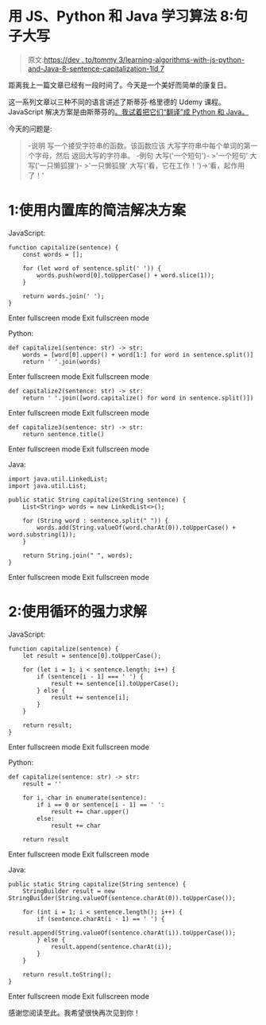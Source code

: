 # 用 JS、Python 和 Java 学习算法 8:句子大写

> 原文:[https://dev . to/tommy 3/learning-algorithms-with-js-python-and-Java-8-sentence-capitalization-1ld 7](https://dev.to/tommy3/learning-algorithms-with-js-python-and-java-8-sentence-capitalization-1ld7)

距离我上一篇文章已经有一段时间了。今天是一个美好而简单的康复日。

这一系列文章以三种不同的语言讲述了斯蒂芬·格里德的 Udemy 课程。JavaScript 解决方案是由斯蒂芬的[。我试着把它们“翻译”成 Python 和 Java。](https://github.com/StephenGrider/AlgoCasts/blob/master/completed_exercises/)

今天的问题是:

> -说明
> 写一个接受字符串的函数。该函数应该
> 大写字符串中每个单词的第一个字母，然后
> 返回大写的字符串。
> -例句
> 大写('一个短句')- >'一个短句'
> 大写('一只懒狐狸')- >'一只懒狐狸'
> 大写('看，它在工作！')->‘看，起作用了！’

# 1:使用内置库的简洁解决方案

JavaScript:

```
function capitalize(sentence) {
    const words = [];

    for (let word of sentence.split(' ')) {
        words.push(word[0].toUpperCase() + word.slice(1));
    }

    return words.join(' ');
} 
```

Enter fullscreen mode Exit fullscreen mode

Python:

```
def capitalize1(sentence: str) -> str:
    words = [word[0].upper() + word[1:] for word in sentence.split()]
    return ' '.join(words) 
```

Enter fullscreen mode Exit fullscreen mode

```
def capitalize2(sentence: str) -> str:
    return ' '.join([word.capitalize() for word in sentence.split()]) 
```

Enter fullscreen mode Exit fullscreen mode

```
def capitalize3(sentence: str) -> str:
    return sentence.title() 
```

Enter fullscreen mode Exit fullscreen mode

Java:

```
import java.util.LinkedList;
import java.util.List;

public static String capitalize(String sentence) {
    List<String> words = new LinkedList<>();

    for (String word : sentence.split(" ")) {
        words.add(String.valueOf(word.charAt(0)).toUpperCase() + word.substring(1));
    }

    return String.join(" ", words);
} 
```

Enter fullscreen mode Exit fullscreen mode

# 2:使用循环的强力求解

JavaScript:

```
function capitalize(sentence) {
    let result = sentence[0].toUpperCase();

    for (let i = 1; i < sentence.length; i++) {
        if (sentence[i - 1] === ' ') {
            result += sentence[i].toUpperCase();
        } else {
            result += sentence[i];
        }
    }

    return result;
} 
```

Enter fullscreen mode Exit fullscreen mode

Python:

```
def capitalize(sentence: str) -> str:
    result = ''

    for i, char in enumerate(sentence):
        if i == 0 or sentence[i - 1] == ' ':
            result += char.upper()
        else:
            result += char

    return result 
```

Enter fullscreen mode Exit fullscreen mode

Java:

```
public static String capitalize(String sentence) {
    StringBuilder result = new StringBuilder(String.valueOf(sentence.charAt(0)).toUpperCase());

    for (int i = 1; i < sentence.length(); i++) {
        if (sentence.charAt(i - 1) == ' ') {
            result.append(String.valueOf(sentence.charAt(i)).toUpperCase());
        } else {
            result.append(sentence.charAt(i));
        }
    }

    return result.toString();
} 
```

Enter fullscreen mode Exit fullscreen mode

感谢您阅读至此。我希望很快再次见到你！